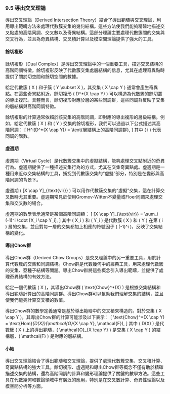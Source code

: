### 9.5 導出交叉理論

導出交叉理論（Derived Intersection Theory）結合了導出範疇與交叉理論，利用導出範疇方法來處理代數簇交集的幾何結構。這些方法使我們能夠精確地描述交叉點處的高階同調、交叉數以及奇異結構。這部分理論主要處理代數簇間的交集與交叉行為，並且為奇異結構、交叉積計算以及模空間理論提供了強大的工具。

#### 餘切複形

餘切複形（Dual Complex）是導出交叉理論中的一個重要工具，描述交叉結構的高階同調特徵。餘切複形反映了代數簇交集處層結構的信息，尤其在處理奇異點時提供了關於切空間和餘切空間的數據。

給定代數簇 \( X \) 和子簇 \( Y \subset X \)，其交集 \( X \cap Y \) 通常會產生奇異點。在這些奇異點附近，餘切複形 \( D^*(X \cap Y) \) 可以構造為代數簇的餘切叢的導出複形。具體而言，餘切複形對應於層的某些同調群，這些同調群反映了交集的層結構與高階同調特徵。

餘切複形的計算通常依賴於該交集的高階同調，即對應的導出複形的層級結構。例如，給定代數簇 \( X \) 和 \( Y \) 交集的餘切複形，我們可以通過以下公式描述其高階同調：
\[
H^i(D^*(X \cap Y)) = \text{層結構上的高階同調群},
\]
其中 \( i \) 代表同調的階數。

#### 虛週期

虛週期（Virtual Cycle）是代數簇交集中的虛擬結構，能夠處理交叉點附近的奇異行為。虛週期提供了一種描述交集行為的方式，尤其在交集奇異點處。虛週期是一種用來近似交集結構的工具，捕捉到代數簇交集的“虛擬”部分，特別是在變形與高階同調的背景下。

虛週期 \( [X \cap Y]_{\text{vir}} \) 可以用作代數簇交集的“虛擬”交集，這在計算交叉數時尤其重要。虛週期常見於使用Gromov-Witten不變量或Floer同調來處理交集和交叉數的場合。

虛週期的數學表示通常是某個高階同調類：
\[
[X \cap Y]_{\text{vir}} = \sum_i (-1)^i \cdot [X_i \cap Y_i],
\]
其中 \( X_i \) 和 \( Y_i \) 是代數簇 \( X \) 和 \( Y \) 在第 \( i \) 層的交集，並且對每一層的交集都加上相應的符號因子 \( (-1)^i \)，反映了交集結構的變化。

#### 導出Chow群

導出Chow群（Derived Chow Groups）是交叉理論中的另一重要工具，用於計算代數簇的交集和同調結構。Chow群是代數幾何中的經典工具，用來處理代數簇的交集、亞種子結構等問題。導出Chow群將這些概念引入導出範疇，並提供了處理奇異結構的有效方法。

給定一個代數簇 \( X \)，其導出Chow群 \( \text{Chow}^*(X) \) 是根據交集結構和導出範疇計算出的高階同調群。導出Chow群可以幫助我們理解交集的結構，並且使我們能夠計算交叉積的數值。

導出Chow群的數學定義通常是基於導出範疇中的交叉積來構造的。對於交集 \( X \cap Y \)，其導出Chow群的計算可能涉及以下表示：
\[
\text{Chow}^*(X \cap Y) = \text{Hom}_{D(X)}(\mathcal{O}_{X \cap Y}, \mathcal{F}),
\]
其中 \( D(X) \) 是代數簇 \( X \) 上的導出範疇，\( \mathcal{O}_{X \cap Y} \) 是交集 \( X \cap Y \) 的結構層，\( \mathcal{F} \) 是對應的層結構。

#### 小結

導出交叉理論結合了導出範疇和交叉理論，提供了處理代數簇交集、交叉積計算、奇異點結構的強大工具。餘切複形、虛週期和導出Chow群等概念不僅有助於精確描述交集的結構，還為高階同調的計算和變形理論提供了關鍵的數學方法。這些工具在代數幾何和數論領域中有廣泛的應用，特別是在交叉數計算、奇異性理論以及模空間分析等方面。